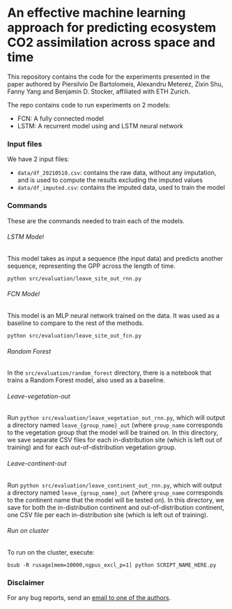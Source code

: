 # An effective machine learning approach for predicting ecosystem CO2 assimilation across space and time

This repository contains the code for the experiments presented in the paper authored by Piersilvio De Bartolomeis, Alexandru Meterez, Zixin Shu, Fanny Yang and Benjamin D. Stocker, affiliated with ETH Zurich. 

The repo contains code to run experiments on 2 models:

- FCN: A fully connected model
- LSTM: A recurrent model using and LSTM neural network

### Input files
We have 2 input files:

- `data/df_20210510.csv`: contains the raw data, without any imputation, and is used to compute the results excluding the imputed values
- `data/df_imputed.csv`: contains the imputed data, used to train the model


### Commands

These are the commands needed to train each of the models.

###### LSTM Model
This model takes as input a sequence (the input data) and predicts another sequence, representing the GPP across the length of time.

```
python src/evaluation/leave_site_out_rnn.py
```

###### FCN Model
This model is an MLP neural network trained on the data. It was used as a baseline to compare to the rest of the methods.

```
python src/evaluation/leave_site_out_fcn.py
```

###### Random Forest 
In the `src/evaluation/random_forest` directory, there is a notebook that trains a Random Forest model, also used as a baseline.

###### Leave-vegetation-out
Run `python src/evaluation/leave_vegetation_out_rnn.py`, which will output a directory named `leave_{group_name}_out` (where `group_name` corresponds to the vegetation group that the model will be trained on. In this directory, we save separate CSV files for each in-distribution site (which is left out of training) and for each out-of-distribution vegetation group. 

###### Leave-continent-out
Run `python src/evaluation/leave_continent_out_rnn.py`, which will output a directory named `leave_{group_name}_out` (where `group_name` corresponds to the continent name that the model will be tested on). In this directory, we save for both the in-distribution continent and out-of-distribution continent, one CSV file per each in-distribution site (which is left out of training).

###### Run on cluster
To run on the cluster, execute:
```
bsub -R rusage[mem=10000,ngpus_excl_p=1] python SCRIPT_NAME_HERE.py
```

### Disclaimer
For any bug reports, send an [email to one of the authors](mailto:ameterez@student.ethz.ch).
